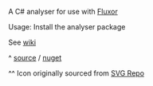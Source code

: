 ﻿A C# analyser for use with [Fluxor](https://github.com/mrpmorris/Fluxor)

Usage: 
Install the analyser package

See [wiki](https://github.com/Dkowald/kwd.Tooling/wiki)

^ [source](https://github.com/Dkowald/kwd.Tooling) / [nuget](https://www.nuget.org/packages/kwd.Templates)

^^ Icon originally sourced from <a href="https://www.svgrepo.com" target="_blank">SVG Repo</a>  